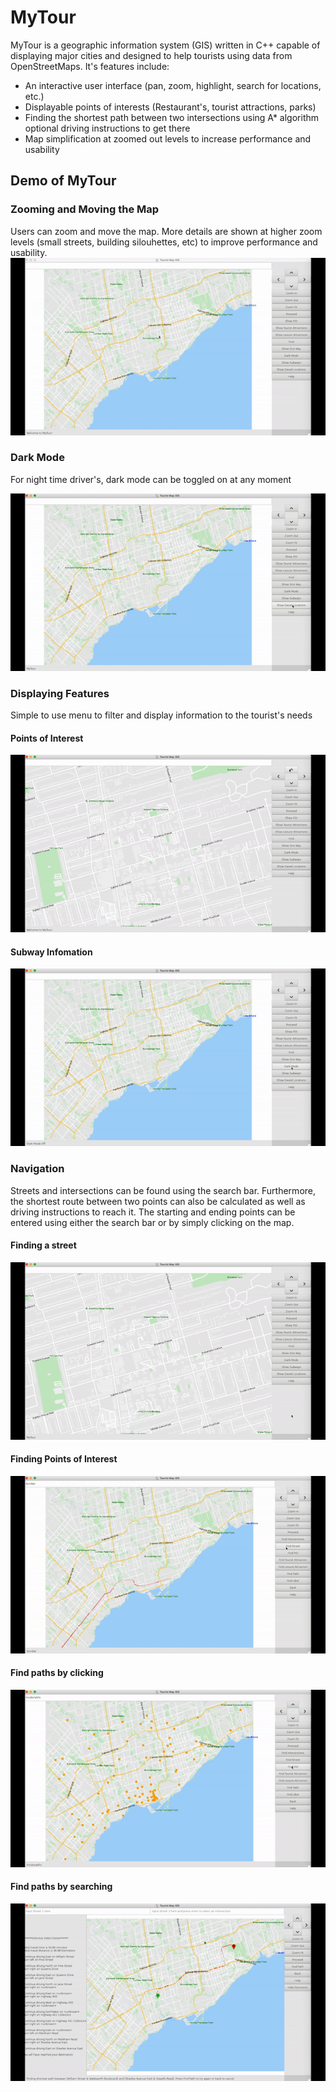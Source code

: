 # MyTour
MyTour is a geographic information system (GIS) written in C++ capable of displaying major cities and designed to help tourists using data from OpenStreetMaps. It's features include:

* An interactive user interface (pan, zoom, highlight, search for locations, etc.)
* Displayable points of interests (Restaurant's, tourist attractions, parks)
* Finding the shortest path between two intersections using A* algorithm optional driving instructions to get there
* Map simplification at zoomed out levels to increase performance and usability

## Demo of MyTour

### Zooming and Moving the Map
Users can zoom and move the map. More details are shown at higher zoom levels (small streets, building silouhettes, etc) to improve performance and usability.  
![MyTour](demo/zoom_move.gif)

### Dark Mode
For night time driver's, dark mode can be toggled on at any moment

![MyTour](demo/darkmode.gif)

### Displaying Features
Simple to use menu to filter and display information to the tourist's needs  

#### Points of Interest  
![MyTour](demo/show_poi.gif)

#### Subway Infomation    
![MyTour](demo/subway.gif)

### Navigation
Streets and intersections can be found using the search bar. Furthermore, the shortest route between two points can also be calculated as well as driving instructions to reach it. The starting and ending points can be entered using either the search bar or by simply clicking on the map.

#### Finding a street  
![MyTour](demo/find_street.gif)

#### Finding Points of Interest
![MyTour](demo/find_poi.gif)

#### Find paths by clicking
![MyTour](demo/find_path_click.gif)

#### Find paths by searching
![MyTour](demo/find_path_type.gif)

